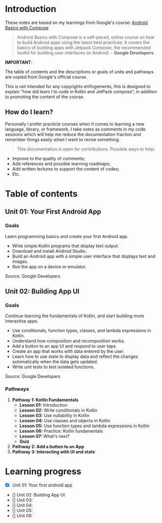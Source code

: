 # Introduction

These notes are based on my learnings  from Google's course: [Android Basics with Compose](https://developer.android.com/courses/android-basics-compose/course) 

> Android Basics with Compose is a self-paced, online course on how to build Android apps using the latest best practices. It covers the basics of building apps with Jetpack Compose, the recommended toolkit for building user interfaces on Android. - **Google Developers**

**IMPORTANT**: 

The table of contents and the descriptions or goals of units and pathways are copied from Google's official course.

This is not intended for any copyrights enfingements, this is designed to explain "how did learn I to code in Kotlin and JetPack compose", in addition to promoting the content of the course.

## How do I learn?
Personally I prefer practicle courses when it comes to learning a new language, library, or framework. I take notes as comments in my code sessions which will help me reduce the documentation fraction and remember things easily when I want to revise something.

> This documentation is open for contributions. 
Possible ways to help: 
- Improve to the quality of comments;
- Add references and possible learning roadmaps;
- Add written lectures to support the content of codes;
- Etc.

# Table of contents
## Unit 01: Your First Android App
### Goals
Learn programming basics and create your first Android app.
* Write simple Kotlin programs that display text output.
* Download and install Android Studio.
* Build an Android app with a simple user interface that displays text and images.
* Run the app on a device or emulator.

_Source_: Google Developers

## Unit 02: Building App UI
### Goals
Continue learning the fundamentals of Kotlin, and start building more interactive apps.
* Use conditionals, function types, classes, and lambda expressions in Kotlin.
* Understand how composition and recomposition works.
* Add a button to an app UI and respond to user taps.
* Create an app that works with data entered by the user.
* Learn how to use state to display data and reflect the changes automatically when the data gets updated.
* Write unit tests to test isolated functions.

_Source_: Google Developers

### Pathways
1. **Pathway 1: Kotlin Fundamentals**
    - **Lesson 01:** Introduction
    - **Lesson 02:** Write conditionals in Kotlin
    - **Lesson 03:** Use nullability in Kotlin
    - **Lesson 04:** Use classes and objects in Kotlin
    - **Lesson 05:** Use function types and lambda expressions in Kotlin
    - **Lesson 06:** Practice: Kotlin fundamentals
    - **Lesson 07:** What's next?
    - **Quiz**
2. **Pathway 2: Add a button to an App**
3. **Pathway 3: Interacting with UI and state**

# Learning progress
- [x] Unit 01: Your first android app
- [] Unit 02: Building App UI
- [] Unit 03:
- [] Unit 04:
- [] Unit 05:
- [] Unit 06: 